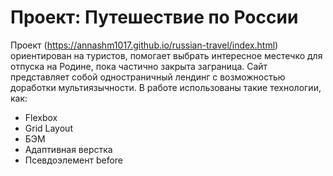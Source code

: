 # Проект: Путешествие по России

Проект (https://annashm1017.github.io/russian-travel/index.html) ориентирован на туристов, помогает выбрать интересное местечко для отпуска на Родине, пока частично закрыта заграница.
Сайт представляет собой одностраничный лендинг с возможностью доработки мультиязычности. 
В работе использованы такие технологии, как:
* Flexbox
* Grid Layout
* БЭМ
* Адаптивная верстка
* Псевдоэлемент before
